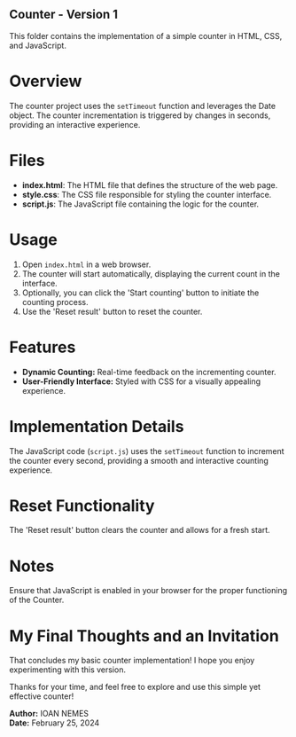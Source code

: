 ## Counter - Version 1

This folder contains the implementation of a simple counter in HTML, CSS, and JavaScript.

# Overview
The counter project uses the `setTimeout` function and leverages the Date object. The counter incrementation is triggered by changes in seconds, providing an interactive experience.

# Files
- **index.html**: The HTML file that defines the structure of the web page.
- **style.css**: The CSS file responsible for styling the counter interface.
- **script.js**: The JavaScript file containing the logic for the counter.

# Usage
1. Open `index.html` in a web browser.
2. The counter will start automatically, displaying the current count in the interface.
3. Optionally, you can click the 'Start counting' button to initiate the counting process.
4. Use the 'Reset result' button to reset the counter.

# Features
- **Dynamic Counting:** Real-time feedback on the incrementing counter.
- **User-Friendly Interface:** Styled with CSS for a visually appealing experience.

# Implementation Details
The JavaScript code (`script.js`) uses the `setTimeout` function to increment the counter every second, providing a smooth and interactive counting experience.

# Reset Functionality
The 'Reset result' button clears the counter and allows for a fresh start.

# Notes
Ensure that JavaScript is enabled in your browser for the proper functioning of the Counter.

# My Final Thoughts and an Invitation
That concludes my basic counter implementation! I hope you enjoy experimenting with this version.

Thanks for your time, and feel free to explore and use this simple yet effective counter!

**Author:** IOAN NEMES  
**Date:** February 25, 2024
